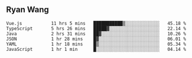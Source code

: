 ## Ryan Wang

<!--START_SECTION:waka-->

```text
Vue.js           11 hrs 5 mins   ███████████▒░░░░░░░░░░░░░   45.18 %
TypeScript       5 hrs 26 mins   █████▓░░░░░░░░░░░░░░░░░░░   22.14 %
Java             2 hrs 31 mins   ██▓░░░░░░░░░░░░░░░░░░░░░░   10.26 %
JSON             1 hr 28 mins    █▓░░░░░░░░░░░░░░░░░░░░░░░   06.01 %
YAML             1 hr 18 mins    █▒░░░░░░░░░░░░░░░░░░░░░░░   05.34 %
JavaScript       1 hr 1 min      █░░░░░░░░░░░░░░░░░░░░░░░░   04.14 %
```

<!--END_SECTION:waka-->

